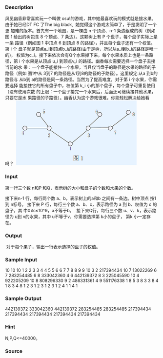 
### Description
风见幽香非常喜欢玩一个叫做 osu!的游戏，其中她最喜欢玩的模式就是接水果。
由于她已经DT FC 了The big black,  她觉得这个游戏太简单了，于是发明了一个更
加难的版本。首先有一个地图，是一棵由 n 个顶点、n-1 条边组成的树（例如图 1
给出的树包含 8 个顶点、7 条边）。这颗树上有 P 个盘子，每个盘子实际上是一条
路径（例如图 1 中顶点 6 到顶点 8 的路径），并且每个盘子还有一个权值。第 i 个
盘子就是顶点a_i到顶点b_i的路径(由于是树，所以从a_i到b_i的路径是唯一的)，
权值为c_i。接下来依次会有Q个水果掉下来，每个水果本质上也是一条路径，第
i 个水果是从顶点 u_i 到顶点v_i 的路径。幽香每次需要选择一个盘子去接当前的水
果：一个盘子能接住一个水果，当且仅当盘子的路径是水果的路径的子路径（例如
图1中从 3到7 的路径是从1到8的路径的子路径）。这里规定:从a 到b的路径与
从b到 a的路径是同一条路径。当然为了提高难度，对于第 i 个水果，你需要选择
能接住它的所有盘子中，权值第 k_i 小的那个盘子，每个盘子可重复使用（没有使用次数
的上限：一个盘子接完一个水果后，后面还可继续接其他水果，只要它是水
果路径的子路径）。幽香认为这个游戏很难，你能轻松解决给她看吗？ 
![](/JudgeOnline/upload/201504/aaaa.PNG)

### Input
第一行三个数 n和P 和Q，表示树的大小和盘子的个数和水果的个数。 

接下来n-1 行，每行两个数 a、b，表示树上的a和b 之间有一条边。树中顶点
按1到 n标号。 接下来 P 行，每行三个数 a、b、c，表示路径为 a 到 b、权值为 c 的盘子，其
中0≤c≤10^9，a不等于b。 
接下来Q行，每行三个数 u、v、k，表示路径为 u到 v的水果，其中 u不等于v，你需要选择第 k小的盘子，
第k 小一定存在。 


### Output
 对于每个果子，输出一行表示选择的盘子的权值。 
### Sample Input
10 10 10 
1 2 
2 3 
3 4 
4 5 
5 6 
6 7 
7 8 
8 9 
9 10 
3 2 217394434 
10 7 13022269 
6 7 283254485 
6 8 333042360 
4 6 442139372 
8 3 225045590 
10 4 922205209 
10 8 808296330 
9 2 486331361 
4 9 551176338 
1 8 5 
3 8 3 
3 8 4 
1 8 3 
4 8 1 
2 3 1 
2 3 1 
2 3 1 
2 4 1 
1 4 1 
### Sample Output
442139372 
333042360 
442139372 
283254485 
283254485 
217394434 
217394434 
217394434 
217394434 
217394434 

### Hint
N,P,Q<=40000。 
### Source
